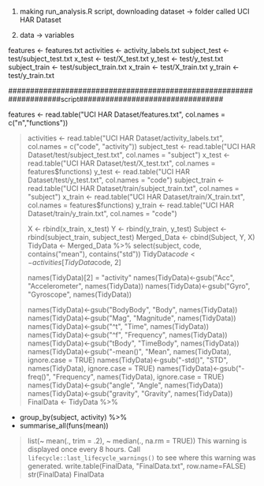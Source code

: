 1) making run_analysis.R script, downloading dataset -> folder called UCI HAR Dataset

2) data -> variables

features <- features.txt
activities <- activity_labels.txt
subject_test <- test/subject_test.txt
x_test <- test/X_test.txt
y_test <- test/y_test.txt
subject_train <- test/subject_train.txt
x_train <- test/X_train.txt
y_train <- test/y_train.txt


####################################################################script#################################

features <- read.table("UCI HAR Dataset/features.txt", col.names = c("n","functions"))
> activities <- read.table("UCI HAR Dataset/activity_labels.txt", col.names = c("code", "activity"))
> subject_test <- read.table("UCI HAR Dataset/test/subject_test.txt", col.names = "subject")
> x_test <- read.table("UCI HAR Dataset/test/X_test.txt", col.names = features$functions)
> y_test <- read.table("UCI HAR Dataset/test/y_test.txt", col.names = "code")
> subject_train <- read.table("UCI HAR Dataset/train/subject_train.txt", col.names = "subject")
> x_train <- read.table("UCI HAR Dataset/train/X_train.txt", col.names = features$functions)
> y_train <- read.table("UCI HAR Dataset/train/y_train.txt", col.names = "code")
> 
> 
> 
> X <- rbind(x_train, x_test)
> Y <- rbind(y_train, y_test)
> Subject <- rbind(subject_train, subject_test)
> Merged_Data <- cbind(Subject, Y, X)
> TidyData <- Merged_Data %>% select(subject, code, contains("mean"), contains("std"))
> TidyData$code <- activities[TidyData$code, 2]
> 
> 
> names(TidyData)[2] = "activity"
> names(TidyData)<-gsub("Acc", "Accelerometer", names(TidyData))
> names(TidyData)<-gsub("Gyro", "Gyroscope", names(TidyData))
> 
> names(TidyData)<-gsub("BodyBody", "Body", names(TidyData))
> names(TidyData)<-gsub("Mag", "Magnitude", names(TidyData))
> names(TidyData)<-gsub("^t", "Time", names(TidyData))
> names(TidyData)<-gsub("^f", "Frequency", names(TidyData))
> names(TidyData)<-gsub("tBody", "TimeBody", names(TidyData))
> names(TidyData)<-gsub("-mean()", "Mean", names(TidyData), ignore.case = TRUE)
> names(TidyData)<-gsub("-std()", "STD", names(TidyData), ignore.case = TRUE)
> names(TidyData)<-gsub("-freq()", "Frequency", names(TidyData), ignore.case = TRUE)
> names(TidyData)<-gsub("angle", "Angle", names(TidyData))
> names(TidyData)<-gsub("gravity", "Gravity", names(TidyData))
> FinalData <- TidyData %>%
+   group_by(subject, activity) %>%
+   summarise_all(funs(mean))
>list(~ mean(., trim = .2), ~ median(., na.rm = TRUE))
This warning is displayed once every 8 hours.
Call `lifecycle::last_lifecycle_warnings()` to see where this warning was generated. 
> write.table(FinalData, "FinalData.txt", row.name=FALSE)
> str(FinalData)
> FinalData

